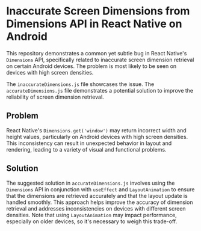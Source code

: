 # Inaccurate Screen Dimensions from Dimensions API in React Native on Android

This repository demonstrates a common yet subtle bug in React Native's `Dimensions` API, specifically related to inaccurate screen dimension retrieval on certain Android devices. The problem is most likely to be seen on devices with high screen densities. 

The `inaccurateDimensions.js` file showcases the issue.  The `accurateDimensions.js` file demonstrates a potential solution to improve the reliability of screen dimension retrieval.

## Problem

React Native's `Dimensions.get('window')` may return incorrect width and height values, particularly on Android devices with high screen densities. This inconsistency can result in unexpected behavior in layout and rendering, leading to a variety of visual and functional problems.

## Solution

The suggested solution in `accurateDimensions.js` involves using the `Dimensions` API in conjunction with `useEffect` and `LayoutAnimation` to ensure that the dimensions are retrieved accurately and that the layout update is handled smoothly. This approach helps improve the accuracy of dimension retrieval and addresses inconsistencies on devices with different screen densities. Note that using `LayoutAnimation` may impact performance, especially on older devices, so it's necessary to weigh this trade-off.